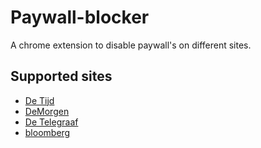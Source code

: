 # Paywall-blocker
 A chrome extension to disable paywall's on different sites.

Supported sites
------
 * [De Tijd](https://www.tijd.be/)
 * [DeMorgen](https://www.demorgen.be/)
 * [De Telegraaf](https://www.telegraaf.nl/)
 * [bloomberg](https://www.bloomberg.com/)
